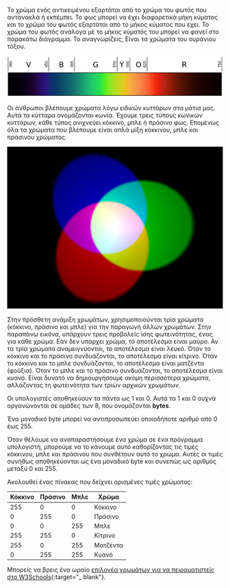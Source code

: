 Το χρώμα ενός αντικειμένου εξαρτάται από το χρώμα του φωτός που αντανακλά ή εκπέμπει. Το φως μπορεί να έχει διαφορετικά μήκη κύματος και το χρώμα του φωτός εξαρτάται από το μήκος κύματος που έχει. Το χρώμα του φωτός ανάλογα με το μήκος κύματός του μπορεί να φανεί στο παρακάτω διάγραμμα. Το αναγνωρίζεις; Είναι τα χρώματα του ουράνιου τόξου.

![Ορατό φάσμα](images/linear-visible-spectrum.png)

Οι άνθρωποι βλέπουμε χρώματα λόγω ειδικών κυττάρων στα μάτια μας. Αυτά τα κύτταρα ονομάζονται *κωνία*. Έχουμε τρεις τύπους κωνικών κυττάρων, κάθε τύπος ανιχνεύει κόκκινο, μπλε ή πράσινο φως. Επομένως όλα τα χρώματα που βλέπουμε είναι απλά μίξη κόκκινου, μπλε και πράσινου χρώματος.

![Πρόσθετη ανάμιξη χρωμάτων](images/additive-colour-mixing.png)

Στην πρόσθετη ανάμιξη χρωμάτων, χρησιμοποιούνται τρία χρώματα (κόκκινο, πράσινο και μπλε) για την παραγωγή άλλων χρωμάτων. Στην παραπάνω εικόνα, υπάρχουν τρεις προβολείς ίσης φωτεινότητας, ένας για κάθε χρώμα. Εάν δεν υπάρχει χρώμα, το αποτέλεσμα είναι μαύρο. Αν τα τρία χρώματα αναμειγνύονται, το αποτέλεσμα είναι λευκό. Όταν το κόκκινο και το πράσινο συνδυάζονται, το αποτέλεσμα είναι κίτρινο. Όταν το κόκκινο και το μπλε συνδυάζονται, το αποτέλεσμα είναι ματζέντα (φούξια). Όταν το μπλε και το πράσινο συνδυάζονται, το αποτέλεσμα είναι κυανό. Είναι δυνατό να δημιουργήσουμε ακόμη περισσότερα χρώματα, αλλάζοντας τη φωτεινότητα των τριών αρχικών χρωμάτων.

Οι υπολογιστές αποθηκεύουν τα πάντα ως 1 και 0. Αυτά τα 1 και 0 συχνά οργανώνονται σε ομάδες των 8, που ονομάζονται **bytes**.

Ένα μοναδικό byte μπορεί να αντιπροσωπεύει οποιοδήποτε αριθμό από 0 έως 255.

Όταν θέλουμε να αναπαραστήσουμε ένα χρώμα σε ένα πρόγραμμα υπολογιστή, μπορούμε να το κάνουμε αυτό καθορίζοντας τις τιμές κόκκινου, μπλε και πράσινου που συνθέτουν αυτό το χρώμα. Αυτές οι τιμές συνήθως αποθηκεύονται ως ένα μοναδικό byte και συνεπώς ως αριθμός μεταξύ 0 και 255.

Ακολουθεί ένας πίνακας που δείχνει ορισμένες τιμές χρώματος:

| Κόκκινο | Πράσινο | Μπλε | Χρώμα    |
| ------- | ------- | ---- | -------- |
| 255     | 0       | 0    | Κόκκινο  |
| 0       | 255     | 0    | Πράσινο  |
| 0       | 0       | 255  | Μπλε     |
| 255     | 255     | 0    | Κίτρινο  |
| 255     | 0       | 255  | Ματζέντα |
| 0       | 255     | 255  | Κυανό    |

Μπορείς να βρεις ένα ωραίο [επιλογέα χρωμάτων για να πειραματιστείς στο W3Schools](https://www.w3schools.com/colors/colors_rgb.asp){:target="_ blank"}.
